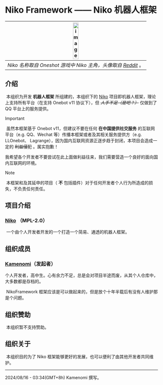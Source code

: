 # Niko Framework —— Niko 机器人框架

| <img src="https://i.redd.it/9uumoptckdf71.png#pic_center" alt="image" width=20% /> |
| :-: |
| *Niko 名称取自 Oneshot 游戏中 Niko 主角，头像取自 [Reddit](https://www.reddit.com/r/oneshot/comments/oxxj5s/niko_when_pancakes/)* 。|

## 介绍

​	本组织为开发 **机器人框架** 所组建的，本组织下的 [Niko]("https://github.com/NikoFramework/Niko") 项目即机器人框架，理论上支持所有平台（在支持 Onebot v11 协议下），但 *~~人手不足（是吧？）~~* 仅做到了 QQ 平台上的服务提供。

> [!IMPORTANT]
>
> ​	虽然本框架基于 Onebot v11，但建议不要在任何 **在中国提供社交服务** 的互联网平台（e.g. QQ、Wechat 等）传播本框架或者及其相关服务提供方（e.g. LLOnebot、 Lagrange），因为国内互联网资源正逐步趋于封闭，本项目会造成一定的 ~~利益侵犯~~ 。属实抱歉！
>
> 我希望各个开发者不要尝试在此上面做利益往来，我们需要营造一个良好的面向国内互联网的环境。

> [!note]
>
> ​	本框架和及其延申的项目（ **不** 包括插件）对于任何开发者个人行为所造成的损失，不负责任何责任。



## 项目介绍

### [Niko]("https://github.com/NikoFramework/Niko") （MPL-2.0）

​	一个由个人开发者开发的一个打造一个简易、通透的机器人框架。


## 组织成员

### [Kamenomi](https://github.com/kamenomi-dev)（发起者）

​	个人开发者，高中生。心有余力不足，总是会对项目半途而废，从其个人仓库中，大多数都是存档的。

​	NikoFramework 框架应该是可以做起来的，但是放个十年半载后有没有人维护那是个问题。



## 组织赞助



​	本组织暂不支持赞助。



## 组织关于

​	本组织目的为了 Niko 框架能够更好的发展，也可以便利了由其他开发者共同维护。



---

2024/08/16 - 03:34(GMT+8h) Kamenomi 撰写。
